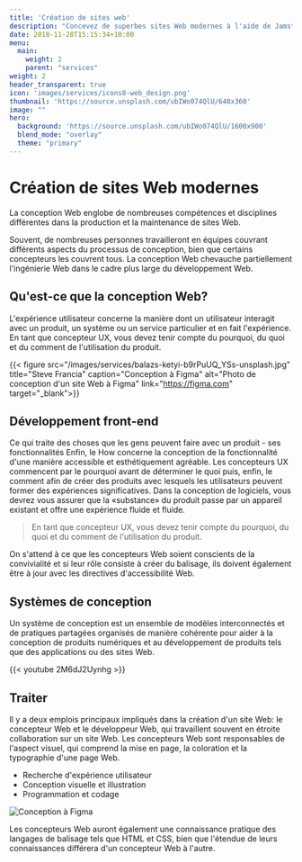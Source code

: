 ```yaml
---
title: 'Création de sites web'
description: "Concevez de superbes sites Web modernes à l'aide de Jamstack."
date: 2018-11-28T15:15:34+10:00
menu:
  main:
    weight: 2
    parent: "services"
weight: 2
header_transparent: true
icon: 'images/services/icons8-web_design.png'
thumbnail: 'https://source.unsplash.com/ubIWo074QlU/640x360'
image: ""
hero:
  background: 'https://source.unsplash.com/ubIWo074QlU/1600x900'
  blend_mode: "overlay"
  theme: "primary"
---
```


# Création de sites Web modernes

La conception Web englobe de nombreuses compétences et disciplines différentes dans la production et la maintenance de sites Web.

Souvent, de nombreuses personnes travailleront en équipes couvrant différents aspects du processus de conception, bien que certains concepteurs les couvrent tous. La conception Web chevauche partiellement l'ingénierie Web dans le cadre plus large du développement Web.

## Qu'est-ce que la conception Web?

L'expérience utilisateur concerne la manière dont un utilisateur interagit avec un produit, un système ou un service particulier et en fait l'expérience. En tant que concepteur UX, vous devez tenir compte du pourquoi, du quoi et du comment de l'utilisation du produit.

{{< figure src="/images/services/balazs-ketyi-b9rPuUQ_YSs-unsplash.jpg" title="Steve Francia" caption="Conception à Figma" alt="Photo de conception d'un site Web à Figma" link="https://figma.com" target="_blank">}}


## Développement front-end

Ce qui traite des choses que les gens peuvent faire avec un produit - ses fonctionnalités Enfin, le How concerne la conception de la fonctionnalité d'une manière accessible et esthétiquement agréable. Les concepteurs UX commencent par le pourquoi avant de déterminer le quoi puis, enfin, le comment afin de créer des produits avec lesquels les utilisateurs peuvent former des expériences significatives. Dans la conception de logiciels, vous devrez vous assurer que la «substance» du produit passe par un appareil existant et offre une expérience fluide et fluide.

> En tant que concepteur UX, vous devez tenir compte du pourquoi, du quoi et du comment de l'utilisation du produit.

On s'attend à ce que les concepteurs Web soient conscients de la convivialité et si leur rôle consiste à créer du balisage, ils doivent également être à jour avec les directives d'accessibilité Web.

## Systèmes de conception

Un système de conception est un ensemble de modèles interconnectés et de pratiques partagées organisés de manière cohérente pour aider à la conception de produits numériques et au développement de produits tels que des applications ou des sites Web.

{{< youtube 2M6dJ2Uynhg >}}

## Traiter

Il y a deux emplois principaux impliqués dans la création d'un site Web: le concepteur Web et le développeur Web, qui travaillent souvent en étroite collaboration sur un site Web. Les concepteurs Web sont responsables de l'aspect visuel, qui comprend la mise en page, la coloration et la typographie d'une page Web.

* Recherche d'expérience utilisateur
* Conception visuelle et illustration
* Programmation et codage

![Conception à Figma](/images/services/balazs-ketyi-6yMb5V8L34o-unsplash.jpg)

Les concepteurs Web auront également une connaissance pratique des langages de balisage tels que HTML et CSS, bien que l'étendue de leurs connaissances différera d'un concepteur Web à l'autre.